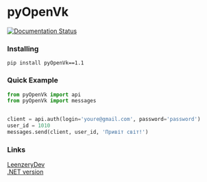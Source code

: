 # pyOpenVk
<a href='https://pypi.org/project/pyOpenVk/'>
    <img src='https://img.shields.io/pypi/v/pyOpenVk.svg' alt='Documentation Status' />
</a>

### Installing

```
pip install pyOpenVk==1.1
```


### Quick Example
```python
from pyOpenVk import api
from pyOpenVk import messages


client = api.auth(login='youre@gmail.com', password='password')
user_id = 1010
messages.send(client, user_id, 'Привіт світ!')
```

### Links
[LeenzeryDev](https://github.com/leenzerydev)             
[.NET version](https://github.com/LyStudios/OpenVkNetApi)  
